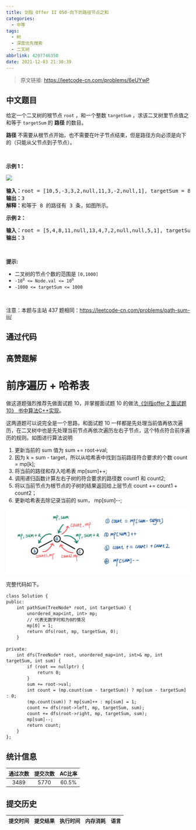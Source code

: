 ```yaml
---
title: 剑指 Offer II 050-向下的路径节点之和
categories:
  - 中等
tags:
  - 树
  - 深度优先搜索
  - 二叉树
abbrlink: 4207746358
date: 2021-12-03 21:30:39
---
```


> 原文链接: https://leetcode-cn.com/problems/6eUYwP




## 中文题目
<div><p>给定一个二叉树的根节点 <code>root</code>&nbsp;，和一个整数 <code>targetSum</code> ，求该二叉树里节点值之和等于 <code>targetSum</code> 的 <strong>路径</strong> 的数目。</p>

<p><strong>路径</strong> 不需要从根节点开始，也不需要在叶子节点结束，但是路径方向必须是向下的（只能从父节点到子节点）。</p>

<p>&nbsp;</p>

<p><strong>示例 1：</strong></p>

<p><img src="https://assets.leetcode.com/uploads/2021/04/09/pathsum3-1-tree.jpg" style="width: 452px; " /></p>

<pre>
<strong>输入：</strong>root = [10,5,-3,3,2,null,11,3,-2,null,1], targetSum = 8
<strong>输出：</strong>3
<strong>解释：</strong>和等于 8 的路径有 3 条，如图所示。
</pre>

<p><strong>示例 2：</strong></p>

<pre>
<strong>输入：</strong>root = [5,4,8,11,null,13,4,7,2,null,null,5,1], targetSum = 22
<strong>输出：</strong>3
</pre>

<p>&nbsp;</p>

<p><strong>提示:</strong></p>

<ul>
	<li>二叉树的节点个数的范围是 <code>[0,1000]</code></li>
	<li><meta charset="UTF-8" /><code>-10<sup><span style="font-size: 9.449999809265137px;">9</span></sup>&nbsp;&lt;= Node.val &lt;= 10<sup><span style="font-size: 9.449999809265137px;">9</span></sup></code>&nbsp;</li>
	<li><code>-1000&nbsp;&lt;= targetSum&nbsp;&lt;= 1000</code>&nbsp;</li>
</ul>

<p>&nbsp;</p>

<p><meta charset="UTF-8" />注意：本题与主站 437&nbsp;题相同：<a href="https://leetcode-cn.com/problems/path-sum-iii/">https://leetcode-cn.com/problems/path-sum-iii/</a></p>
</div>

## 通过代码
<RecoDemo>
</RecoDemo>


## 高赞题解
# **前序遍历 + 哈希表**
做这道题强烈推荐先做面试题 10，并掌握面试题 10 的做法[《剑指offer 2 面试题10》 书中算法C++实现](https://leetcode-cn.com/problems/QTMn0o/solution/jian-zhi-offer-2-mian-shi-ti-9-shu-zhong-yivc/)。

这两道题可以说完全是一个思路，和面试题 10 一样都是先处理当前值再依次遍历，在二叉树中也是先处理当前节点再依次遍历左右子节点，这个特点符合前序遍历的规则。如图进行算法说明
1. 更新当前的 sum 值为 sum += root->val;
2. 因为 k = sum - target，所以从哈希表中找到当前路径符合要求的个数 count = mp[k];
3. 将当前的路径和存入哈希表 mp[sum]++;
4. 调用递归函数计算左右子树的符合要求的路径数 count1 和 count2;
5. 将以当前节点为根节点的子树的结果返回给上层节点 count += count1 + count2；
6. 更新哈希表去除记录当前的 sum， mp[sum]--;

![78378c4f2f6780696b8d1bcc18ccea3.jpg](../images/6eUYwP-0.jpg)

完整代码如下。
```
class Solution {
public:
    int pathSum(TreeNode* root, int targetSum) {
        unordered_map<int, int> mp;
        // 代表无数字时和为0的情况
        mp[0] = 1;
        return dfs(root, mp, targetSum, 0);
    }

private:
    int dfs(TreeNode* root, unordered_map<int, int>& mp, int targetSum, int sum) {
        if (root == nullptr) {
            return 0;
        }
        sum += root->val;
        int count = (mp.count(sum - targetSum)) ? mp[sum - targetSum] : 0;
        (mp.count(sum)) ? mp[sum]++ : mp[sum] = 1;
        count += dfs(root->left, mp, targetSum, sum);
        count += dfs(root->right, mp, targetSum, sum);
        mp[sum]--;
        return count;
    }
};
```


## 统计信息
| 通过次数 | 提交次数 | AC比率 |
| :------: | :------: | :------: |
|    3489    |    5770    |   60.5%   |

## 提交历史
| 提交时间 | 提交结果 | 执行时间 |  内存消耗  | 语言 |
| :------: | :------: | :------: | :--------: | :--------: |
